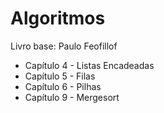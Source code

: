 # Algoritmos

Livro base: Paulo Feofillof

* Capítulo 4 - Listas Encadeadas
* Capítulo 5 - Filas
* Capítulo 6 - Pilhas
* Capítulo 9 - Mergesort

